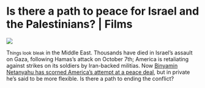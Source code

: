 # Is there a path to peace for Israel and the Palestinians? | Films

<img src="https://images.weserv.nl/?url=www.economist.com/img/b/1280/720/90/media-assets/image/20240208_FLP002.jpg" /><div></div><p></p><p><span>T</span><small>hings look</small> <small>bleak</small> in the Middle East. Thousands have died in Israel’s assault on Gaza, following Hamas’s attack on October 7th; America is retaliating against strikes on its soldiers by Iran-backed militias. Now <a href="https://www.economist.com/middle-east-and-africa/2024/02/07/israel-scorns-americas-unprecedented-peace-plan">Binyamin Netanyahu has scorned America’s attempt at a peace deal</a>, but in private he’s said to be more flexible. Is there a path to ending the conflict?</p>

